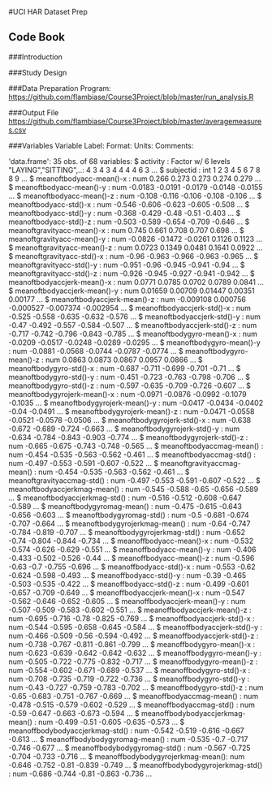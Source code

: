#UCI HAR Dataset Prep
## Code Book
###Introduction

###Study Design

###Data Preparation
Program: https://github.com/flambiase/Course3Project/blob/master/run_analysis.R


###Output File
https://github.com/flambiase/Course3Project/blob/master/averagemeasures.csv

###Variables
Variable Label:
Format:
Units:
Comments:

'data.frame':	35 obs. of  68 variables:
 $ activity                         : Factor w/ 6 levels "LAYING","SITTING",..: 4 3 4 3 4 4 4 4 6 3 ...
 $ subjectid                        : int  1 2 3 4 5 6 7 8 8 9 ...
 $ meanoftbodyacc-mean()-x          : num  0.266 0.273 0.273 0.274 0.279 ...
 $ meanoftbodyacc-mean()-y          : num  -0.0183 -0.0191 -0.0179 -0.0148 -0.0155 ...
 $ meanoftbodyacc-mean()-z          : num  -0.108 -0.116 -0.106 -0.108 -0.106 ...
 $ meanoftbodyacc-std()-x           : num  -0.546 -0.606 -0.623 -0.605 -0.508 ...
 $ meanoftbodyacc-std()-y           : num  -0.368 -0.429 -0.48 -0.51 -0.403 ...
 $ meanoftbodyacc-std()-z           : num  -0.503 -0.589 -0.654 -0.709 -0.646 ...
 $ meanoftgravityacc-mean()-x       : num  0.745 0.661 0.708 0.707 0.698 ...
 $ meanoftgravityacc-mean()-y       : num  -0.0826 -0.1472 -0.0261 0.1126 0.1123 ...
 $ meanoftgravityacc-mean()-z       : num  0.0723 0.1349 0.0481 0.1641 0.0922 ...
 $ meanoftgravityacc-std()-x        : num  -0.96 -0.963 -0.966 -0.963 -0.965 ...
 $ meanoftgravityacc-std()-y        : num  -0.951 -0.96 -0.945 -0.941 -0.94 ...
 $ meanoftgravityacc-std()-z        : num  -0.926 -0.945 -0.927 -0.941 -0.942 ...
 $ meanoftbodyaccjerk-mean()-x      : num  0.0771 0.0785 0.0702 0.0789 0.0841 ...
 $ meanoftbodyaccjerk-mean()-y      : num  0.01659 0.00709 0.01447 0.00351 0.00177 ...
 $ meanoftbodyaccjerk-mean()-z      : num  -0.009108 0.000756 -0.000527 -0.007374 -0.002954 ...
 $ meanoftbodyaccjerk-std()-x       : num  -0.525 -0.558 -0.635 -0.632 -0.576 ...
 $ meanoftbodyaccjerk-std()-y       : num  -0.47 -0.492 -0.557 -0.584 -0.507 ...
 $ meanoftbodyaccjerk-std()-z       : num  -0.717 -0.742 -0.796 -0.843 -0.785 ...
 $ meanoftbodygyro-mean()-x         : num  -0.0209 -0.0517 -0.0248 -0.0289 -0.0295 ...
 $ meanoftbodygyro-mean()-y         : num  -0.0881 -0.0568 -0.0744 -0.0787 -0.0774 ...
 $ meanoftbodygyro-mean()-z         : num  0.0863 0.0873 0.0867 0.0957 0.0866 ...
 $ meanoftbodygyro-std()-x          : num  -0.687 -0.711 -0.699 -0.701 -0.71 ...
 $ meanoftbodygyro-std()-y          : num  -0.451 -0.723 -0.763 -0.798 -0.706 ...
 $ meanoftbodygyro-std()-z          : num  -0.597 -0.635 -0.709 -0.726 -0.607 ...
 $ meanoftbodygyrojerk-mean()-x     : num  -0.0971 -0.0876 -0.0992 -0.1079 -0.1035 ...
 $ meanoftbodygyrojerk-mean()-y     : num  -0.0417 -0.0434 -0.0402 -0.04 -0.0491 ...
 $ meanoftbodygyrojerk-mean()-z     : num  -0.0471 -0.0558 -0.0521 -0.0578 -0.0506 ...
 $ meanoftbodygyrojerk-std()-x      : num  -0.638 -0.672 -0.689 -0.724 -0.663 ...
 $ meanoftbodygyrojerk-std()-y      : num  -0.634 -0.784 -0.843 -0.903 -0.774 ...
 $ meanoftbodygyrojerk-std()-z      : num  -0.665 -0.675 -0.743 -0.748 -0.565 ...
 $ meanoftbodyaccmag-mean()         : num  -0.454 -0.535 -0.563 -0.562 -0.461 ...
 $ meanoftbodyaccmag-std()          : num  -0.497 -0.553 -0.591 -0.607 -0.522 ...
 $ meanoftgravityaccmag-mean()      : num  -0.454 -0.535 -0.563 -0.562 -0.461 ...
 $ meanoftgravityaccmag-std()       : num  -0.497 -0.553 -0.591 -0.607 -0.522 ...
 $ meanoftbodyaccjerkmag-mean()     : num  -0.545 -0.588 -0.65 -0.656 -0.589 ...
 $ meanoftbodyaccjerkmag-std()      : num  -0.516 -0.512 -0.608 -0.647 -0.589 ...
 $ meanoftbodygyromag-mean()        : num  -0.475 -0.615 -0.643 -0.656 -0.603 ...
 $ meanoftbodygyromag-std()         : num  -0.5 -0.681 -0.674 -0.707 -0.664 ...
 $ meanoftbodygyrojerkmag-mean()    : num  -0.64 -0.747 -0.784 -0.819 -0.707 ...
 $ meanoftbodygyrojerkmag-std()     : num  -0.652 -0.74 -0.804 -0.844 -0.734 ...
 $ meanoffbodyacc-mean()-x          : num  -0.532 -0.574 -0.626 -0.629 -0.551 ...
 $ meanoffbodyacc-mean()-y          : num  -0.406 -0.433 -0.502 -0.526 -0.44 ...
 $ meanoffbodyacc-mean()-z          : num  -0.596 -0.63 -0.7 -0.755 -0.696 ...
 $ meanoffbodyacc-std()-x           : num  -0.553 -0.62 -0.624 -0.598 -0.493 ...
 $ meanoffbodyacc-std()-y           : num  -0.39 -0.465 -0.503 -0.535 -0.422 ...
 $ meanoffbodyacc-std()-z           : num  -0.499 -0.601 -0.657 -0.709 -0.649 ...
 $ meanoffbodyaccjerk-mean()-x      : num  -0.547 -0.562 -0.646 -0.652 -0.605 ...
 $ meanoffbodyaccjerk-mean()-y      : num  -0.507 -0.509 -0.583 -0.602 -0.551 ...
 $ meanoffbodyaccjerk-mean()-z      : num  -0.695 -0.716 -0.78 -0.825 -0.769 ...
 $ meanoffbodyaccjerk-std()-x       : num  -0.544 -0.595 -0.658 -0.645 -0.584 ...
 $ meanoffbodyaccjerk-std()-y       : num  -0.466 -0.509 -0.56 -0.594 -0.492 ...
 $ meanoffbodyaccjerk-std()-z       : num  -0.738 -0.767 -0.811 -0.861 -0.799 ...
 $ meanoffbodygyro-mean()-x         : num  -0.623 -0.639 -0.642 -0.642 -0.632 ...
 $ meanoffbodygyro-mean()-y         : num  -0.505 -0.722 -0.775 -0.832 -0.717 ...
 $ meanoffbodygyro-mean()-z         : num  -0.554 -0.602 -0.671 -0.689 -0.537 ...
 $ meanoffbodygyro-std()-x          : num  -0.708 -0.735 -0.719 -0.722 -0.736 ...
 $ meanoffbodygyro-std()-y          : num  -0.43 -0.727 -0.759 -0.783 -0.702 ...
 $ meanoffbodygyro-std()-z          : num  -0.65 -0.683 -0.751 -0.767 -0.669 ...
 $ meanoffbodyaccmag-mean()         : num  -0.478 -0.515 -0.579 -0.602 -0.529 ...
 $ meanoffbodyaccmag-std()          : num  -0.59 -0.647 -0.663 -0.673 -0.594 ...
 $ meanoffbodybodyaccjerkmag-mean() : num  -0.499 -0.51 -0.605 -0.635 -0.573 ...
 $ meanoffbodybodyaccjerkmag-std()  : num  -0.542 -0.519 -0.616 -0.667 -0.613 ...
 $ meanoffbodybodygyromag-mean()    : num  -0.535 -0.7 -0.717 -0.746 -0.677 ...
 $ meanoffbodybodygyromag-std()     : num  -0.567 -0.725 -0.704 -0.733 -0.716 ...
 $ meanoffbodybodygyrojerkmag-mean(): num  -0.646 -0.752 -0.81 -0.839 -0.749 ...
 $ meanoffbodybodygyrojerkmag-std() : num  -0.686 -0.744 -0.81 -0.863 -0.736 ...


